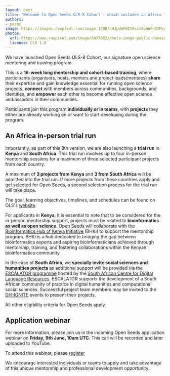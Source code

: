 ```yaml
---
layout: post
title: "Welcome to Open Seeds OLS-8 Cohort - which includes an Africa in-person trial run!"
authors:
- pazbc
image: https://images.rawpixel.com/image_1300/cHJpdmF0ZS9sci9pbWFnZXMvd2Vic2l0ZS8yMDIyLTA1L2ZyZmlzaF9mbHVvcmVzY2VudF9saWdodF9hcXVhcml1bS1pbWFnZS1reWJkcWQwMC5qcGc.jpg
photos:
  url: https://www.rawpixel.com/image/6037882/photo-image-public-domain-pink-green
  licence: CC0 1.0
---
```


We have launched Open Seeds OLS-8 Cohort, our signature open science mentoring and training program. 

This is a **16-week long mentorship and cohort-based training**, where participants (organisers, hosts, mentors and project leads/mentees) 
**share** their expertise and gain knowledge essential for running open science projects, **connect** with members across communities, 
backgrounds, and identities, and **empower** each other to become effective open science ambassadors in their communities. 

Participants join this program **individually or in teams**, with  **projects** they either are already working on or want to start 
developing during the program. 

## An Africa in-person trial run

Importantly, as part of this 8th version, we are also launching a **trial run** in **Kenya** and **South Africa**. This trial run involves 
up to four in-person mentorship sessions for a maximum of three selected participant projects from each country.  

A maximum of **3 projects from Kenya** and **3 from South Africa** will be admitted into the trial run. If more projects from these 
countries apply and get selected for Open Seeds, a second selection process for the trial run will take place. 

The goal, learning objectives, timelines, and schedules can be found on OLS's [website](../openseeds/ols-8.md). 

For applicants in **Kenya**, it is essential to note that to be considered for the in-person mentorship support, projects must be related to 
**bioinformatics as well as open science**. Open Seeds will collaborate with the 
[Bioinformatics Hub of Kenya Initiative](https://github.com/bioinformatics-hub-ke/) (BHKi) to support the mentorship program. BHKi is a 
hub dedicated to bridging the gap between bioinformatics experts and aspiring bioinformaticians achieved through mentorship, training, and 
fostering collaborations within the Kenyan bioinformatics community.

In the case of **South Africa**, we **specially invite social sciences and humanities projects** as additional support will be provided via 
the [ESCALATOR programme](https://escalator.sadilar.org/) hosted by the 
[South African Centre for Digital Language Resources](https://sadilar.org/index.php/en/). ESCALATOR supports the development of a South 
African community of practice in digital humanities and computational social sciences. Successful project team members may be invited to 
the [DH-IGNITE](https://dh-ignite.org/) events to present their projects. 

All other eligibility criteria for Open Seeds apply. 

## Application webinar

For more information, please join us in the incoming Open Seeds application webinar on **Friday, 9th June, 10am UTC**. This call will be 
recorded and later uploaded to YouTube. 

To attend this webinar, please [register](https://www.eventbrite.co.uk/e/open-seeds-8-launch-application-webinar-tickets-648336240147)

We encourage interested individuals or teams to apply and take advantage of this unique mentorship and professional development opportunity.
